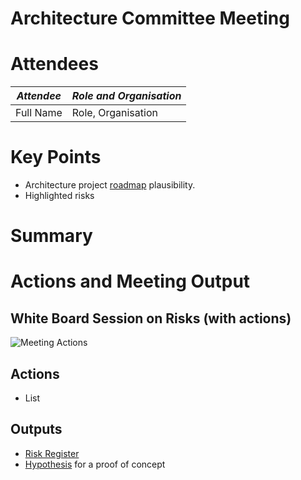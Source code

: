 # Architecture Committee Meeting

# Attendees


| *Attendee* | *Role and Organisation* |
| --------- | -------------- |
| Full Name | Role, Organisation  |


# Key Points

* Architecture project [roadmap](../../../architecture-roadmap/) plausibility.
* Highlighted risks

# Summary


# Actions and Meeting Output

## White Board Session on Risks (with actions)
![Meeting Actions]()

## Actions
* List

## Outputs
* [Risk Register]()
* [Hypothesis]() for a proof of concept 

